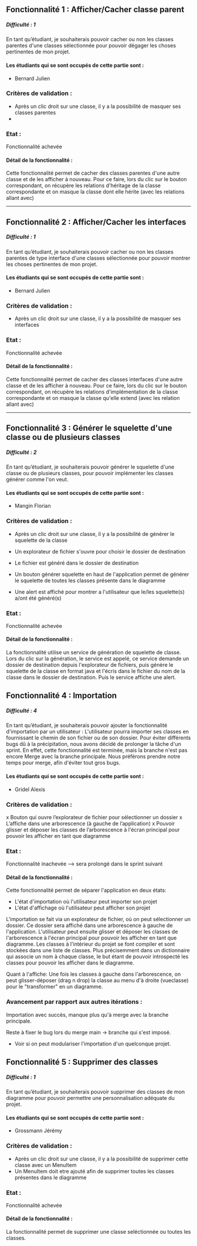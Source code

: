 ## Fonctionnalité 1 : Afficher/Cacher classe parent
##### Difficulté : 1

En tant qu’étudiant, je souhaiterais pouvoir cacher ou non les classes parentes
d'une classes sélectionnée pour pouvoir dégager les choses pertinentes de mon projet.

#### Les étudiants qui se sont occupés de cette partie sont :
- Bernard Julien

### Critères de validation :
- Après un clic droit sur une classe, il y a la possibilité de masquer ses classes parentes
-
### Etat :
Fonctionnalité achevée

#### Détail de la fonctionnalité :
Cette fonctionnalité permet de cacher des classes parentes d'une autre classe
et de les afficher à nouveau.
Pour ce faire, lors du clic sur le bouton correspondant, on récupère les relations
d'héritage de la classe correspondante et on masque la classe dont elle hérite 
(avec les relations allant avec)


---
## Fonctionnalité 2 : Afficher/Cacher les interfaces
##### Difficulté : 1

En tant qu’étudiant, je souhaiterais pouvoir cacher ou non les classes parentes de type 
interface d'une classes sélectionnée pour pouvoir montrer les choses pertinentes de mon projet.

#### Les étudiants qui se sont occupés de cette partie sont :
- Bernard Julien

### Critères de validation :
- Après un clic droit sur une classe, il y a la possibilité de masquer ses interfaces

### Etat :
Fonctionnalité achevée

#### Détail de la fonctionnalité :
Cette fonctionnalité permet de cacher des classes interfaces d'une autre classe
et de les afficher à nouveau.
Pour ce faire, lors du clic sur le bouton correspondant, on récupère les relations
d'implémentation de la classe correspondante et on masque la classe qu'elle extend
(avec les relation allant avec)

---
## Fonctionnalité 3 : Générer le squelette d'une classe ou de plusieurs classes
##### Difficulté : 2

En tant qu’étudiant, je souhaiterais pouvoir générer le squelette d'une classe ou de plusieurs classes, pour pouvoir implémenter les classes générer comme l'on veut.

#### Les étudiants qui se sont occupés de cette partie sont :
- Mangin Florian

### Critères de validation :
- Après un clic droit sur une classe, il y a la possibilité de générer le squelette de la classe
- Un explorateur de fichier s'ouvre pour choisir le dossier de destination
- Le fichier est généré dans le dossier de destination

- Un bouton générer squelette en haut de l'application permet de générer le squelette de toutes les classes présente dans le diagramme

- Une alert est affiché pour montrer a l'utilisateur que le/les squelette(s) a/ont été généré(s)


### Etat :
Fonctionnalité achevée


#### Détail de la fonctionnalité :
La fonctionnalité utilise un service de génération de squelette de classe. Lors du clic sur la génération, le service est appelé, ce service demande un dossier de destination depuis l'explorateur de fichiers, puis génère le squelette de la classe en format java et l'écris dans le fichier du nom de la classe dans le dossier de destination. Puis le service affiche une alert.



## Fonctionnalité 4 : Importation
##### Difficulté : 4

En tant qu’étudiant, je souhaiterais pouvoir ajouter la fonctionnalité d'importation par un utilisateur :
L'utilisateur pourra importer ses classes en fournissant le chemin de son fichier ou de son dossier.
Pour éviter différents bugs dû à la précipitation, nous avons décidé de prolonger la tâche d'un
sprint. En effet, cette fonctionnalité est terminée, mais la branche n'est pas encore Merge avec la branche
principale. Nous préférons prendre notre temps pour merge, afin d'éviter tout gros bugs.

#### Les étudiants qui se sont occupés de cette partie sont :
- Gridel Alexis

### Critères de validation :
x Bouton qui ouvre l’explorateur de fichier pour sélectionner un dossier
x L’affiche dans une arborescence (à gauche de l’application)
x Pouvoir glisser et déposer les classes de l’arborescence à l'écran principal pour pouvoir les afficher en tant que diagramme

### Etat :
Fonctionnalité inachevée --> sera prolongé dans le sprint suivant

#### Détail de la fonctionnalité :
Cette fonctionnalité permet de séparer l'application en deux états:
- L'état d'importation où l'utilisateur peut importer son projet
- L'état d'affichage où l'utilisateur peut afficher son projet

L'importation se fait via un explorateur de fichier, où on peut sélectionner un dossier. Ce dossier sera affiché dans une arborescence à gauche de l'application. L'utilisateur peut ensuite glisser et déposer les classes de l'arborescence à l'écran principal pour pouvoir les afficher en tant que diagramme.
Les classes à l'intérieur du projet se font compiler et sont stockées dans une liste de classes.
Plus précisemment dans un dictionnaire qui associe un nom à chaque classe, le but étant de pouvoir introspecté les classes pour pouvoir les afficher dans le diagramme.

Quant à l'affiche:
Une fois les classes à gauche dans l'arborescence, on peut glisser-déposer (drag n drop) la classe au menu d'à droite (vueclasse) pour le "transformer" en un diagramme.

### Avancement par rapport aux autres itérations :
Importation avec succès, manque plus qu'à merge avec la branche principale.

Reste à fixer le bug lors du merge main -> branche qui s'est imposé.
+ Voir si on peut modulariser l'importation d'un quelconque projet.


## Fonctionnalité 5 : Supprimer des classes
##### Difficulté : 1

En tant qu’étudiant, je souhaiterais pouvoir supprimer des classes de mon diagramme pour pouvoir permettre une personnalisation adéquate du projet.

#### Les étudiants qui se sont occupés de cette partie sont :
- Grossmann Jérémy

### Critères de validation :
- Après un clic droit sur une classe, il y a la possibilité de supprimer cette classe avec un MenuItem
- Un MenuItem doit etre ajouté afin de supprimer toutes les classes présentes dans le diagramme

### Etat :
Fonctionnalité achevée


#### Détail de la fonctionnalité :
La fonctionnalité permet de supprimer une classe seléctionnée ou toutes les classes. 


